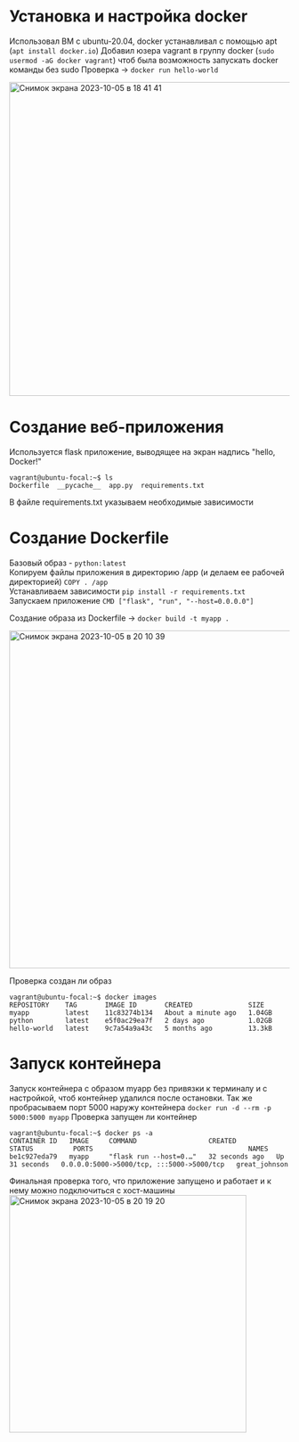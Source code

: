 # Установка и настройка docker
Использовал ВМ с ubuntu-20.04, docker устанавливал с помощью apt (`apt install docker.io`)
Добавил юзера vagrant в группу docker (`sudo usermod -aG docker vagrant`) чтоб была
возможность запускать docker команды без sudo
Проверка -> `docker run hello-world`

  <img width="563" alt="Снимок экрана 2023-10-05 в 18 41 41" src="https://github.com/klimantovich/hometasks-devops/assets/91698270/00ee2a8a-3087-4ca8-bc63-4766bdab0e83">

# Создание веб-приложения
Используется flask приложение, выводящее на экран надпись "hello, Docker!"
```
vagrant@ubuntu-focal:~$ ls
Dockerfile  __pycache__  app.py  requirements.txt
```
В файле requirements.txt указываем необходимые зависимости

# Создание Dockerfile
Базовый образ - `python:latest`  
Копируем файлы приложения в директорию /app (и делаем ее рабочей директорией) `COPY . /app`  
Устанавливаем зависимости `pip install -r requirements.txt`  
Запускаем приложение `CMD ["flask", "run", "--host=0.0.0.0"]`  

Создание образа из Dockerfile -> `docker build -t myapp .`

<img width="606" alt="Снимок экрана 2023-10-05 в 20 10 39" src="https://github.com/klimantovich/hometasks-devops/assets/91698270/d07497e8-d0f2-41d3-bd58-d19ec852782b">

Проверка создан ли образ
```
vagrant@ubuntu-focal:~$ docker images
REPOSITORY    TAG       IMAGE ID       CREATED              SIZE
myapp         latest    11c83274b134   About a minute ago   1.04GB
python        latest    e5f0ac29ea7f   2 days ago           1.02GB
hello-world   latest    9c7a54a9a43c   5 months ago         13.3kB
```
# Запуск контейнера
Запуск контейнера с образом myapp без привязки к терминалу и с настройкой, чтоб контейнер удалился
после остановки. Так же пробрасываем порт 5000 наружу контейнера
`docker run -d --rm -p 5000:5000 myapp`
Проверка запущен ли контейнер
```
vagrant@ubuntu-focal:~$ docker ps -a
CONTAINER ID   IMAGE     COMMAND                  CREATED          STATUS          PORTS                                       NAMES
be1c927eda79   myapp     "flask run --host=0.…"   32 seconds ago   Up 31 seconds   0.0.0.0:5000->5000/tcp, :::5000->5000/tcp   great_johnson
```
Финальная проверка того, что приложение запущено и работает и к нему можно подключиться с хост-машины
<img width="426" alt="Снимок экрана 2023-10-05 в 20 19 20" src="https://github.com/klimantovich/hometasks-devops/assets/91698270/7cf1b79b-2925-4108-9313-b963a49b6696">


